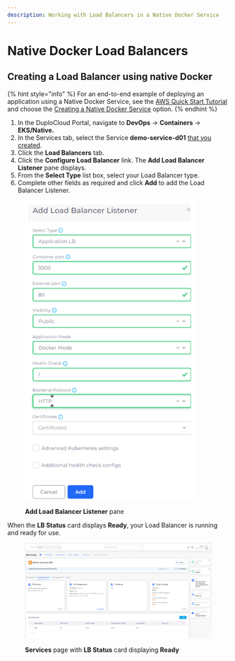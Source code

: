 ```yaml
---
description: Working with Load Balancers in a Native Docker Service
---
```


# Native Docker Load Balancers

## Creating a Load Balancer using native Docker

{% hint style="info" %}
For an end-to-end example of deploying an application using a Native Docker Service, see the [AWS Quick Start Tutorial](../../quick-start/) and choose the [Creating a Native Docker Service](../../quick-start/quick-start-duplocloud-docker-services/) option.
{% endhint %}

1. In the DuploCloud Portal, navigate to **DevOps** -> **Containers** -> **EKS/Native.**
2. In the Services tab, select the Service **demo-service-d01** [that you created](../../quick-start/quick-start-duplocloud-docker-services/step-5-create-app-via-docker-native.md).
3. Click the **Load Balancers** tab.
4. Click the **Configure Load Balancer** link. The **Add Load Balancer Listener** pane displays.
5. From the **Select Type** list box, select your Load Balancer type.
6. Complete other fields as required and click **Add** to add the Load Balancer Listener.

<figure><img src="../../../.gitbook/assets/image (105).png" alt=""><figcaption><p><strong>Add Load Balancer Listener</strong> pane</p></figcaption></figure>

When the **LB Status** card displays **Ready**, your Load Balancer is running and ready for use.

<figure><img src="../../../.gitbook/assets/image (106).png" alt=""><figcaption><p><strong>Services</strong> page with <strong>LB Status</strong> card displaying <strong>Ready</strong></p></figcaption></figure>
